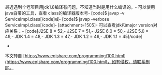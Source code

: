 最近遇到个老项目用jdk1.8编译有问题，不知道当时是用什么编译的。-
可以使用java自带的工具，查看 class的编译器版本号-
\[code\]$ javap -v ServiceImpl.class\[/code\]或-
\[code\]$ javap -verbose ServiceImpl.class\[/code\]-
\[attachment=1505\]-
可以查看jdk和major version对应关系：-
\[code\]J2SE 8 = 52,-
J2SE 7 = 51,-
J2SE 6.0 = 50,-
J2SE 5.0 = 49,-
JDK 1.4 = 48,-
JDK 1.3 = 47,-
JDK 1.2 = 46,-
JDK 1.1 = 45\[/code\]

-

本文转自 [https://www.eqishare.com/programming/100.html](https://www.eqishare.com/programming/100.html)，如有侵权，请联系删除。